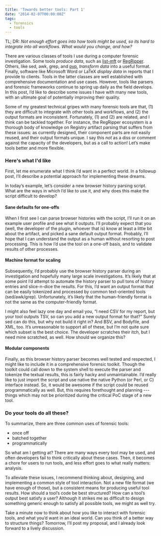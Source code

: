 ```yaml
---
title: 'Towards better tools: Part 1'
date: "2014-02-07T00:00:00Z"
tags:
  - forensics
  - tools
---
```


TL; DR: *Not enough effort goes into how tools might be used, so its hard to 
integrate into all workflows. What would you change, and how?*

There are various classes of tools I use during a computer forensic 
investigation. Some tools *produce data*, such as
[list-mft](/blog/2014/01/15/tool-release-list-mft)
or [RegRipper](http://regripper.wordpress.com). 
Others, like sed, awk, grep, and 
[pyp](http://code.google.com/p/pyp), *transform data* into a useful format.
Finally, software like Microsoft Word or LaTeX *display data* in reports that
I provide to clients. Tools in the latter classes are well established with
comprehensive documentation and use cases. However, tools like parsers and
forensic frameworks continue to spring up daily as the field develops.
In this post, I’d like to describe some issues I have with many new tools,
with an ultimate goal of potentially improving their quality.

Some of my greatest technical gripes with many forensic tools are that,
(1) they are difficult to integrate with other tools and workflows, and
(2) the output formats are inconsistent. Fortunately, (1) and (2) are related,
and I think can be tackled together. For instance, the RegRipper ecosystem
is a thorough body of knowledge on Registry artifact parsing that suffers 
from these issues: as currently designed, their component parts are not easily
reused, and their output formats unique. I say this *not* as a diss or comment 
against the capacity of the developers, but as a call to action! Let’s make
tools better and more flexible.

### Here's what I'd like

First, let me enumerate what I think I’d want in a perfect world. In a
followup post, I’ll describe a potential approach for implementing these dreams.

In today’s example, let’s consider a new browser history parsing script. What 
are the ways in which I’d like to use it, and why does this make the script
difficult to develop?

#### Sane defaults for one-offs

When I first see I can parse browser histories with the script, I’ll run it on 
an example user profile and see what it outputs. I’ll probably expect that you 
(well, the developer of the plugin, whoever that is) know at least a little bit 
about the artifact, and picked a sane default output format. Probably, I’ll hope 
that I can understand the output as a human without resorting to post processing. 
This is how I’d use the tool on a one-off basis, and to validate results of other 
processes.

#### Machine format for scaling

Subsequently, I’d probably use the browser history parser during an investigation 
and hopefully many large scale investigations. It’s likely that at some point I’d 
attempt to automate the history parser to pull tons of history entries and 
slice-n-dice the results. For this, I’d want an output format that can be easily 
tokenized and processed by common text-oriented tools (sed/awk/grep). Unfortunately, 
it’s likely that the human-friendly format is not the same as the computer-friendly 
format.

I might also feel lazy one day and email you, “I need CSV for my report, but your 
tool outputs TSV, so can you add a new output format for that?” Surely sed can do
this, but why not build it right in? And BSV, and Bodyfile, and XML, too. It’s 
unreasonable to support all of these, but I’m not quite sure which subset is the 
best choice. The developer scratches their itch, but I need mine scratched, as
well. How should we organize this?

#### Modular components

Finally, as this browser history parser becomes well tested and respected, I 
might like to include it in a comprehensive forensic toolkit. Though the toolkit 
could call down to the system shell to execute the parser and tokenize the 
textual results, this is fairly hacky and unmaintainable. I’d really like to 
just import the script and use native the native Python (or Perl, or C) interface 
instead. So, it would be awesome if the script could be reused programmatically 
as well. But, this requires forethought and planning --- things which may not be 
prioritized during the critical PoC stage of a new tool. 

### Do your tools do all these?

To summarize, there are three common uses of forensic tools:

  * once off
  * batched together
  * programmatically

So what am I getting at?  There are many ways every tool may be used, and often 
developers fail to think critically about these cases. Then, it becomes a chore 
for users to run tools, and less effort goes to what really matters: analysis. 

To alleviate these issues, I recommend thinking about, designing, and 
implementing a common style of tool interaction. Not a new file format (we have 
enough of those), but a consistent means for producing useful tool results. How 
should a tool’s code be best structured? How can a tool’s output best satisfy a 
user? Although it strikes me as difficult to design something generic enough to 
satisfy all possible tools, we might as well try.

Take a minute now to think about how you like to interact with forensic tools, 
and what you’d want in an ideal world. Can you think of a better way to structure 
things? Tomorrow, I’ll post my proposal, and I already look forward to a lively 
discussion.
                                                                                                                                    
